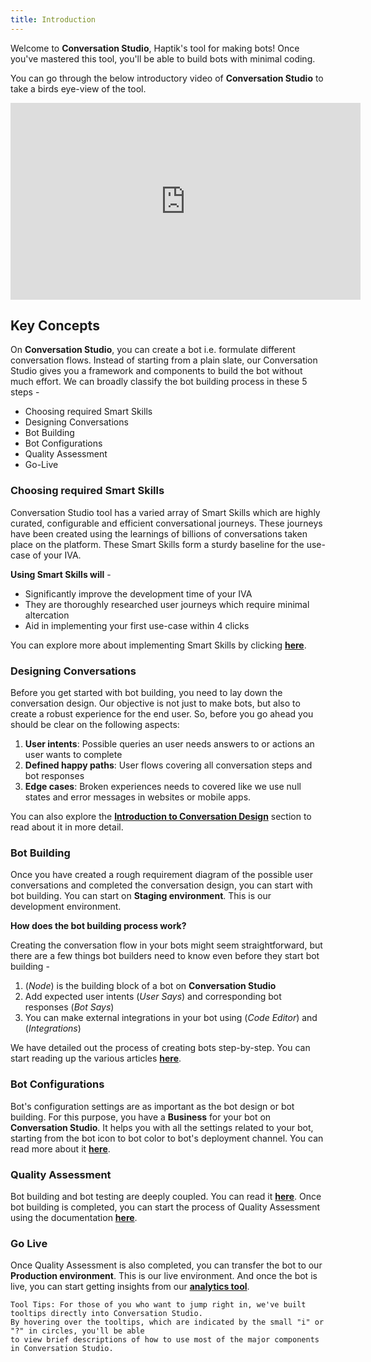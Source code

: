 ```yaml
---
title: Introduction
---
```


Welcome to **Conversation Studio**, Haptik's tool for making bots! Once you've mastered this tool, you'll be able to build bots with minimal coding. 

You can go through the below introductory video of **Conversation Studio** to take a birds eye-view of the tool.

<iframe width="560" height="315" src="https://www.youtube.com/embed/vEuc4za39hk" frameborder="0" allow="accelerometer; autoplay; clipboard-write; encrypted-media; gyroscope; picture-in-picture" allowfullscreen></iframe>

## Key Concepts

On **Conversation Studio**, you can create a bot i.e. formulate different conversation flows. Instead of starting from a plain slate, our Conversation Studio gives you a framework and components to build the bot without much effort. We can broadly classify the bot building process in these 5 steps -

- Choosing required Smart Skills
- Designing Conversations
- Bot Building
- Bot Configurations
- Quality Assessment
- Go-Live

### Choosing required Smart Skills

Conversation Studio tool has a varied array of Smart Skills which are highly curated, configurable and efficient conversational journeys. These journeys have been created using the learnings of billions of conversations taken place on the platform. These Smart Skills form a sturdy baseline for the use-case of your IVA.

**Using Smart Skills will** -

- Significantly improve the development time of your IVA
- They are thoroughly researched user journeys which require minimal altercation
- Aid in implementing your first use-case within 4 clicks

You can explore more about implementing Smart Skills by clicking [**here**](https://docs.haptik.ai/bot-builder/basic/smartskills).

### Designing Conversations

Before you get started with bot building, you need to lay down the conversation design. Our objective is not just to make bots, but also to create a robust experience for the end user. So, before you go ahead you should be clear on the following aspects:

1. **User intents**: Possible queries an user needs answers to or actions an user wants to complete
2. **Defined happy paths**: User flows covering all conversation steps and bot responses 
3. **Edge cases**: Broken experiences needs to covered like we use null states and error messages in websites or mobile apps.

You can also explore the [**Introduction to Conversation Design**](https://docs.haptik.ai/bot-builder/basic/conversation-design-introduction) section to read about it in more detail.

### Bot Building

Once you have created a rough requirement diagram of the possible user conversations and completed the conversation design, you can start with bot building. You can start on **Staging environment**. This is our development environment. 

**How does the bot building process work?**

Creating the conversation flow in your bots might seem straightforward, but there are a few things bot builders need to know even before they start bot building - 

1. (*Node*) is the building block of a bot on **Conversation Studio**
2. Add expected user intents (*User Says*) and corresponding bot responses (*Bot Says*)
3. You can make external integrations in your bot using (*Code Editor*) and (*Integrations*)

We have detailed out the process of creating bots step-by-step. You can start reading up the various articles [**here**](https://docs.haptik.ai/bot-builder/basic/making-first-bot).

### Bot Configurations 

Bot's configuration settings are as important as the bot design or bot building. For this purpose, you have a **Business** for your bot on **Conversation Studio**. It helps you with all the settings related to your bot, starting from the bot icon to bot color to bot's deployment channel. You can read more about it [**here**](https://docs.haptik.ai/bot-builder/basic/business).

### Quality Assessment

Bot building and bot testing are deeply coupled. You can read it [**here**](https://docs.haptik.ai/bot-builder/advanced/development-guidelines). Once bot building is completed, you can start the process of Quality Assessment using the documentation [**here**](https://docs.haptik.ai/bot-builder/basic/testing-bot). 

### Go Live

Once Quality Assessment is also completed, you can transfer the bot to our **Production environment**. This is our live environment. And once the bot is live, you can start getting insights from our [**analytics tool**](https://docs.haptik.ai/bot-analytics). 

    Tool Tips: For those of you who want to jump right in, we've built tooltips directly into Conversation Studio. 
    By hovering over the tooltips, which are indicated by the small "i" or "?" in circles, you'll be able 
    to view brief descriptions of how to use most of the major components in Conversation Studio. 
